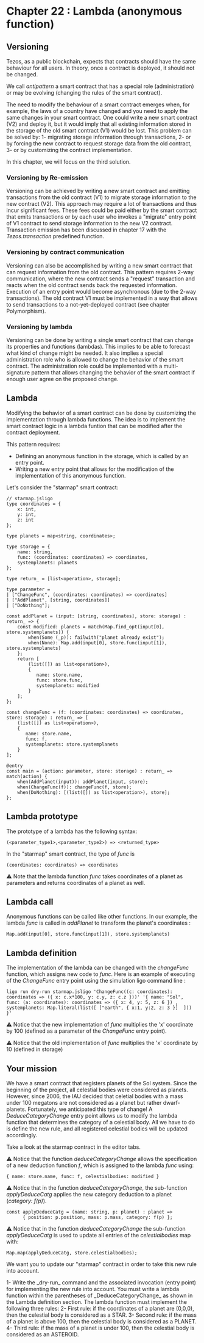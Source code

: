 # Chapter 22 : Lambda (anonymous function)

<dialog character="scientist">Captain, maybe you should think of updating our starmap referencement, it's not like this was introduced by the ICA like 1,000 years ago...</dialog>

## Versioning

Tezos, as a public blockchain, expects that contracts should have the same behaviour for all users. In theory, once a contract is deployed, it should not be changed.

We call _antipattern_ a smart contract that has a special role (administration) or may be evolving (changing the rules of the smart contract).

The need to modify the behaviour of a smart contract emerges when, for example, the laws of a country have changed and you need to apply the same changes in your smart contract.
One could write a new smart contract (V2) and deploy it, but it would imply that all existing information stored in the storage of the old smart contract (V1) would be lost. This problem can be solved by:
1- migrating storage information through transactions,
2- or by forcing the new contract to request storage data from the old contract,
3- or by customizing the contract implementation.

In this chapter, we will focus on the third solution.

### Versioning by Re-emission

Versioning can be achieved by writing a new smart contract and emitting transactions from the old contract (V1) to migrate storage information to the new contract (V2). This approach may require a lot of transactions and thus incur significant fees. These fees could be paid either by the smart contract that emits transactions or by each user who invokes a "migrate" entry point of V1 contract to send storage information to the new V2 contract. Transaction emission has been discussed in chapter 17 with the _Tezos.transaction_ predefined function.

### Versioning by contract communication

Versioning can also be accomplished by writing a new smart contract that can request information from the old contract. This pattern requires 2-way communication, where the new contract sends a "request" transaction and reacts when the old contract sends back the requested information. Execution of an entry point would become asynchronous (due to the 2-way transactions). The old contract V1 must be implemented in a way that allows to send transactions to a not-yet-deployed contract (see chapter Polymorphism).

### Versioning by lambda

Versioning can be done by writing a single smart contract that can change its properties and functions (lambdas). This implies to be able to forecast what kind of change might be needed. It also implies a special administration role who is allowed to change the behavior of the smart contract. The administration role could be implemented with a multi-signature pattern that allows changing the behavior of the smart contract if enough user agree on the proposed change.

## Lambda

Modifying the behavior of a smart contract can be done by customizing the implementation through lambda functions. The idea is to implement the smart contract logic in a lambda funtion that can be modified after the contract deployment.

This pattern requires:

- Defining an anonymous function in the storage, which is called by an entry point.
- Writing a new entry point that allows for the modification of the implementation of this anonymous function.

Let's consider the "starmap" smart contract:

```
// starmap.jsligo
type coordinates = {
    x: int,
    y: int,
    z: int
};

type planets = map<string, coordinates>;

type storage = {
    name: string,
    func: (coordinates: coordinates) => coordinates,
    systemplanets: planets
};

type return_ = [list<operation>, storage];

type parameter =
| ["ChangeFunc", (coordinates: coordinates) => coordinates]
| ["AddPlanet", [string, coordinates]]
| ["DoNothing"];

const addPlanet = (input: [string, coordinates], store: storage) : return_ => {
    const modified: planets = match(Map.find_opt(input[0], store.systemplanets)) {
        when(Some (_p)): failwith("planet already exist");
        when(None): Map.add(input[0], store.func(input[1]), store.systemplanets)
    };
    return [
        (list([]) as list<operation>),
        {
           name: store.name,
           func: store.func,
           systemplanets: modified
        }
    ];
};

const changeFunc = (f: (coordinates: coordinates) => coordinates, store: storage) : return_ => [
    (list([]) as list<operation>),
    {
       name: store.name,
       func: f,
       systemplanets: store.systemplanets
    }
];

@entry
const main = (action: parameter, store: storage) : return_ => match(action) {
    when(AddPlanet(input)): addPlanet(input, store);
    when(ChangeFunc(f)): changeFunc(f, store);
    when(DoNothing): [(list([]) as list<operation>), store];
};
```

## Lambda prototype

The prototype of a lambda has the following syntax:

```
(<parameter_type1>,<parameter_type2>) => <returned_type>
```

In the "starmap" smart contract, the type of _func_ is

```
(coordinates: coordinates) => coordinates
```

⚠️ Note that the lambda function _func_ takes coordinates of a planet as parameters and returns coordinates of a planet as well.

## Lambda call

Anonymous functions can be called like other functions. In our example, the lambda _func_ is called in _addPlanet_ to transform the planet's coordinates :

```
Map.add(input[0], store.func(input[1]), store.systemplanets)
```

## Lambda definition

The implementation of the lambda can be changed with the _changeFunc_ function, which assigns new code to _func_. Here is an example of executing of the _ChangeFunc_ entry point using the simulation ligo command line :

```
ligo run dry-run starmap.jsligo 'ChangeFunc((c: coordinates): coordinates => ({ x: c.x*100, y: c.y, z: c.z }))' '{ name: "Sol", func: (a: coordinates): coordinates => ({ x: 4, y: 5, z: 6 }) , systemplanets: Map.literal(list([ ["earth", { x:1, y:2, z: 3 }]  ])) }'
```

⚠️ Notice that the new implementation of _func_ multiplies the 'x' coordinate by 100 (defined as  a parameter of the _ChangeFunc_ entry point).

⚠️ Notice that the old implementation of _func_ multiplies the 'x' coordinate by 10 (defined in storage)

## Your mission

We have a smart contract that registers planets of the Sol system. Since the beginning of the project, all celestial bodies were considered as planets.
However, since 2006, the IAU decided that celetial bodies with a mass under 100 megatons are not considered as a planet but rather dwarf-planets. Fortunately, we anticipated this type of change! A _DeduceCategoryChange_ entry point allows us to modify the lambda function that determines the category of a celestial body. All we have to do is define the new rule, and all registered celestial bodies will be updated accordingly.

Take a look at the starmap contract in the editor tabs.

⚠️ Notice that the function _deduceCategoryChange_ allows the specification of a new deduction function _f_, which is assigned to the lambda _func_ using:

```
{ name: store.name, func: f, celestialbodies: modified }
```

⚠️ Notice that in the function _deduceCategoryChange_, the sub-function _applyDeduceCatg_ applies the new category deduction to a planet (_category: f(p)_).

```jsligo compilation=contract
const applyDeduceCatg = (name: string, p: planet) : planet =>
      { position: p.position, mass: p.mass, category: f(p) };
```

⚠️ Notice that in the function _deduceCategoryChange_ the sub-function _applyDeduceCatg_ is used to update all entries of the _celestialbodies_ map with:

```
Map.map(applyDeduceCatg, store.celestialbodies);
```

We want you to update our "starmap" contract in order to take this new rule into account.

<!-- prettier-ignore -->1- Write the _dry-run_ command and the associated invocation (entry point) for implementing the new rule into account. You must write a lambda function within the parentheses of _DeduceCategoryChange_ as shown in the Lambda definition section. The lambda function must implement the following three rules:

<!-- prettier-ignore -->2- First rule: if the coordinates of a planet are (0,0,0), then the celestial body is considered as a STAR.

<!-- prettier-ignore -->3- Second rule: if the mass of a planet is above 100, then the celestial body is considered as a PLANET.

<!-- prettier-ignore -->4- Third rule: if the mass of a planet is under 100, then the celestial body is considered as an ASTEROID.
